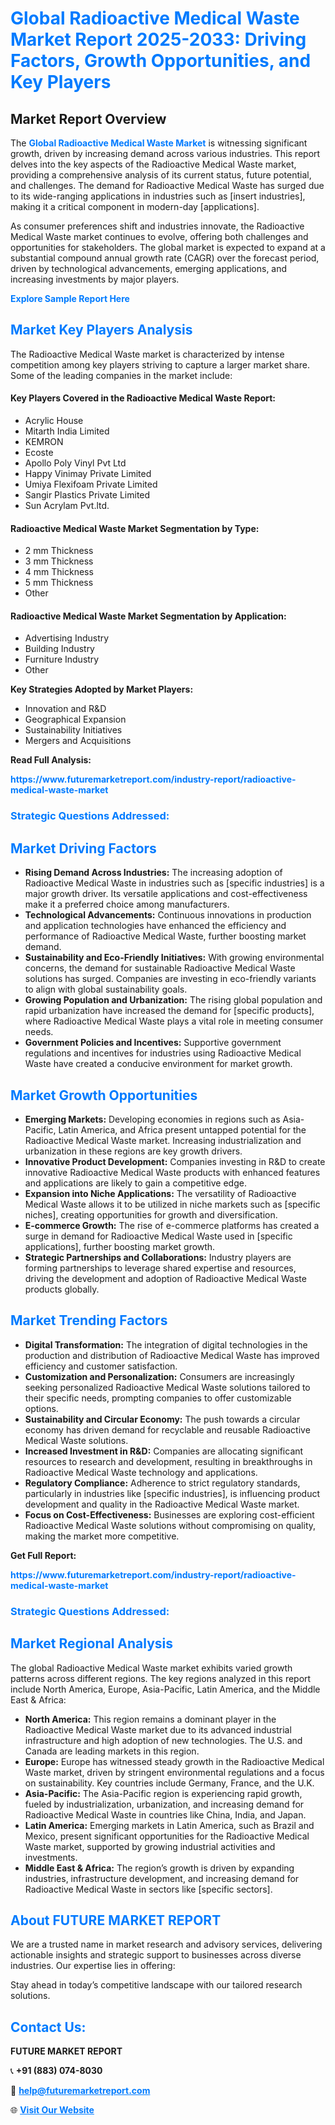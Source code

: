 <h1 style="color: #007BFF;">Global Radioactive Medical Waste Market Report 2025-2033: Driving Factors, Growth Opportunities, and Key Players</h1>

<section id="overview">
<h2>Market Report Overview</h2>
<p>The <a href="https://www.futuremarketreport.com/industry-report/radioactive-medical-waste-market" style="color: #007BFF; text-decoration: none;"><strong>Global Radioactive Medical Waste Market</strong></a> is witnessing significant growth, driven by increasing demand across various industries. This report delves into the key aspects of the Radioactive Medical Waste market, providing a comprehensive analysis of its current status, future potential, and challenges. The demand for Radioactive Medical Waste has surged due to its wide-ranging applications in industries such as [insert industries], making it a critical component in modern-day [applications].</p>
<p>As consumer preferences shift and industries innovate, the Radioactive Medical Waste market continues to evolve, offering both challenges and opportunities for stakeholders. The global market is expected to expand at a substantial compound annual growth rate (CAGR) over the forecast period, driven by technological advancements, emerging applications, and increasing investments by major players.</p>
</section>

<section id="overview">
<p><a href="https://www.futuremarketreport.com/request-sample/reportId=35245" style="color: #007BFF; text-decoration: none;"><strong>Explore Sample Report Here</strong></a></p>
</section>

<section id="key-players">
<h2 style="color: #007BFF;">Market Key Players Analysis</h2>
<p>The Radioactive Medical Waste market is characterized by intense competition among key players striving to capture a larger market share. Some of the leading companies in the market include:</p>
<h4>Key Players Covered in the Radioactive Medical Waste Report:</h4>
<ul><li>Acrylic House</li><li>Mitarth India Limited</li><li>KEMRON</li><li>Ecoste</li><li>Apollo Poly Vinyl Pvt Ltd</li><li>Happy Vinimay Private Limited</li><li>Umiya Flexifoam Private Limited</li><li>Sangir Plastics Private Limited</li><li>Sun Acrylam Pvt.ltd.</li></ul>
<h4>Radioactive Medical Waste Market Segmentation by Type:</h4>
<ul><li>2 mm Thickness</li><li>3 mm Thickness</li><li>4 mm Thickness</li><li>5 mm Thickness</li><li>Other</li></ul>

<h4>Radioactive Medical Waste Market Segmentation by Application:</h4>
<ul><li>Advertising Industry</li><li>Building Industry</li><li>Furniture Industry</li><li>Other</li></ul>
<p><strong>Key Strategies Adopted by Market Players:</strong></p>
<ul>
<li>Innovation and R&D</li>
<li>Geographical Expansion</li>
<li>Sustainability Initiatives</li>
<li>Mergers and Acquisitions</li>
</ul>
</section>

<section>
<p><strong>Read Full Analysis: </strong></p><a href="https://www.futuremarketreport.com/industry-report/radioactive-medical-waste-market" style="color: #007BFF; text-decoration: none;"><strong>https://www.futuremarketreport.com/industry-report/radioactive-medical-waste-market</strong></a>
<h3 style="color: #007BFF;">Strategic Questions Addressed:</h3>
</section>

<section id="driving-factors">
<h2 style="color: #007BFF;">Market Driving Factors</h2>
<ul>
<li><strong>Rising Demand Across Industries:</strong> The increasing adoption of Radioactive Medical Waste in industries such as [specific industries] is a major growth driver. Its versatile applications and cost-effectiveness make it a preferred choice among manufacturers.</li>
<li><strong>Technological Advancements:</strong> Continuous innovations in production and application technologies have enhanced the efficiency and performance of Radioactive Medical Waste, further boosting market demand.</li>
<li><strong>Sustainability and Eco-Friendly Initiatives:</strong> With growing environmental concerns, the demand for sustainable Radioactive Medical Waste solutions has surged. Companies are investing in eco-friendly variants to align with global sustainability goals.</li>
<li><strong>Growing Population and Urbanization:</strong> The rising global population and rapid urbanization have increased the demand for [specific products], where Radioactive Medical Waste plays a vital role in meeting consumer needs.</li>
<li><strong>Government Policies and Incentives:</strong> Supportive government regulations and incentives for industries using Radioactive Medical Waste have created a conducive environment for market growth.</li>
</ul>
</section>

<section id="growth-opportunities">
<h2 style="color: #007BFF;">Market Growth Opportunities</h2>
<ul>
<li><strong>Emerging Markets:</strong> Developing economies in regions such as Asia-Pacific, Latin America, and Africa present untapped potential for the Radioactive Medical Waste market. Increasing industrialization and urbanization in these regions are key growth drivers.</li>
<li><strong>Innovative Product Development:</strong> Companies investing in R&D to create innovative Radioactive Medical Waste products with enhanced features and applications are likely to gain a competitive edge.</li>
<li><strong>Expansion into Niche Applications:</strong> The versatility of Radioactive Medical Waste allows it to be utilized in niche markets such as [specific niches], creating opportunities for growth and diversification.</li>
<li><strong>E-commerce Growth:</strong> The rise of e-commerce platforms has created a surge in demand for Radioactive Medical Waste used in [specific applications], further boosting market growth.</li>
<li><strong>Strategic Partnerships and Collaborations:</strong> Industry players are forming partnerships to leverage shared expertise and resources, driving the development and adoption of Radioactive Medical Waste products globally.</li>
</ul>
</section>

<section id="trending-factors">
<h2 style="color: #007BFF;">Market Trending Factors</h2>
<ul>
<li><strong>Digital Transformation:</strong> The integration of digital technologies in the production and distribution of Radioactive Medical Waste has improved efficiency and customer satisfaction.</li>
<li><strong>Customization and Personalization:</strong> Consumers are increasingly seeking personalized Radioactive Medical Waste solutions tailored to their specific needs, prompting companies to offer customizable options.</li>
<li><strong>Sustainability and Circular Economy:</strong> The push towards a circular economy has driven demand for recyclable and reusable Radioactive Medical Waste solutions.</li>
<li><strong>Increased Investment in R&D:</strong> Companies are allocating significant resources to research and development, resulting in breakthroughs in Radioactive Medical Waste technology and applications.</li>
<li><strong>Regulatory Compliance:</strong> Adherence to strict regulatory standards, particularly in industries like [specific industries], is influencing product development and quality in the Radioactive Medical Waste market.</li>
<li><strong>Focus on Cost-Effectiveness:</strong> Businesses are exploring cost-efficient Radioactive Medical Waste solutions without compromising on quality, making the market more competitive.</li>
</ul>
</section>

<section>
<p><strong>Get Full Report: </strong></p><a href="https://www.futuremarketreport.com/industry-report/radioactive-medical-waste-market" style="color: #007BFF; text-decoration: none;"><strong>https://www.futuremarketreport.com/industry-report/radioactive-medical-waste-market</strong></a>
<h3 style="color: #007BFF;">Strategic Questions Addressed:</h3>
</section>


<section id="regional-analysis">
<h2 style="color: #007BFF;">Market Regional Analysis</h2>
<p>The global Radioactive Medical Waste market exhibits varied growth patterns across different regions. The key regions analyzed in this report include North America, Europe, Asia-Pacific, Latin America, and the Middle East & Africa:</p>
<ul>
<li><strong>North America:</strong> This region remains a dominant player in the Radioactive Medical Waste market due to its advanced industrial infrastructure and high adoption of new technologies. The U.S. and Canada are leading markets in this region.</li>
<li><strong>Europe:</strong> Europe has witnessed steady growth in the Radioactive Medical Waste market, driven by stringent environmental regulations and a focus on sustainability. Key countries include Germany, France, and the U.K.</li>
<li><strong>Asia-Pacific:</strong> The Asia-Pacific region is experiencing rapid growth, fueled by industrialization, urbanization, and increasing demand for Radioactive Medical Waste in countries like China, India, and Japan.</li>
<li><strong>Latin America:</strong> Emerging markets in Latin America, such as Brazil and Mexico, present significant opportunities for the Radioactive Medical Waste market, supported by growing industrial activities and investments.</li>
<li><strong>Middle East & Africa:</strong> The region’s growth is driven by expanding industries, infrastructure development, and increasing demand for Radioactive Medical Waste in sectors like [specific sectors].</li>
</ul>
</section>

<footer>
<h2 style="color: #007BFF;">About FUTURE MARKET REPORT</h2>
<p>We are a trusted name in market research and advisory services, delivering actionable insights and strategic support to businesses across diverse industries. Our expertise lies in offering:</p>

<p>Stay ahead in today’s competitive landscape with our tailored research solutions.</p>

<h2 style="color: #007BFF;">Contact Us:</h2>
<p><strong>FUTURE MARKET REPORT</strong></p>
<p>📞 <strong>+91 (883) 074-8030</strong></p>
<p>📧 <strong><a href="mailto:help@futuremarketreport.com" style="color: #007BFF;">help@futuremarketreport.com</a></strong></p>
<p>🌐 <strong><a href="https://www.futuremarketreport.com/" style="color: #007BFF;">Visit Our Website</a></strong></p>
</footer>